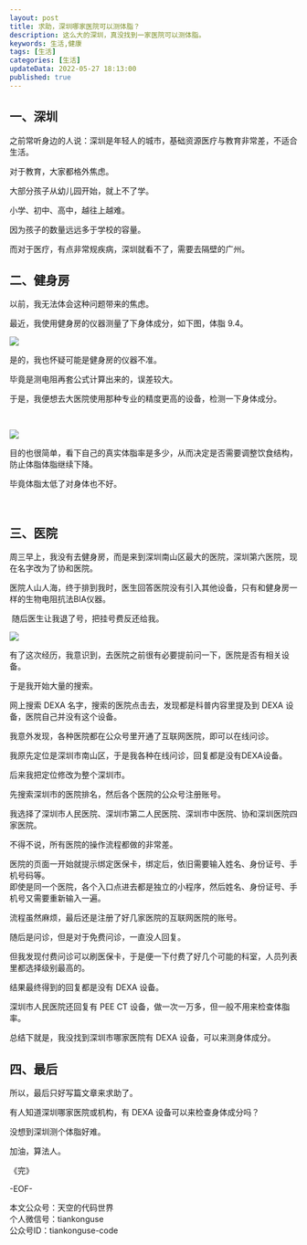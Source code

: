 ```yaml
---   
layout: post  
title: 求助，深圳哪家医院可以测体脂？  
description: 这么大的深圳，真没找到一家医院可以测体脂。  
keywords: 生活,健康  
tags: [生活]    
categories: [生活]  
updateData: 2022-05-27 18:13:00  
published: true  
---  
```



## 一、深圳


之前常听身边的人说：深圳是年轻人的城市，基础资源医疗与教育非常差，不适合生活。  



对于教育，大家都格外焦虑。  


大部分孩子从幼儿园开始，就上不了学。  


小学、初中、高中，越往上越难。  


因为孩子的数量远远多于学校的容量。  


而对于医疗，有点非常规疾病，深圳就看不了，需要去隔壁的广州。  


## 二、健身房


以前，我无法体会这种问题带来的焦虑。  


最近，我使用健身房的仪器测量了下身体成分，如下图，体脂 9.4。  



![](https://res2022.tiankonguse.com/2022/05/27/001.jpg)



是的，我也怀疑可能是健身房的仪器不准。  



毕竟是测电阻再套公式计算出来的，误差较大。  





于是，我便想去大医院使用那种专业的精度更高的设备，检测一下身体成分。  

​

![](https://res2022.tiankonguse.com/2022/05/27/002.jpg)



​目的也很简单，看下自己的真实体脂率是多少，从而决定是否需要调整饮食结构，防止体脂体脂继续下降。  



毕竟体脂太低了对身体也不好。  

​

## 三、​医院



周三早上，我没有去健身房，而是来到深圳南山区最大的医院，深圳第六医院，现在名字改为了协和医院。  



医院人山人海，终于排到我时，医生回答医院没有引入其他设备，只有和健身房一样的生物电阻抗法BIA仪器。  

​
随后医生让我退了号，把挂号费反还给我。  



![](https://res2022.tiankonguse.com/2022/05/27/003.jpg)  



有了这次经历，我意识到，去医院之前很有必要提前问一下，医院是否有相关设备。  


于是我开始大量的搜索。  


网上搜索 DEXA 名字，搜索的医院点击去，发现都是科普内容里提及到 DEXA 设备，医院自己并没有这个设备。  


我意外发现，各种医院都在公众号里开通了互联网医院，即可以在线问诊。  


我原先定位是深圳市南山区，于是我各种在线问诊，回复都是没有DEXA设备。  



后来我把定位修改为整个深圳市。  


先搜索深圳市的医院排名，然后各个医院的公众号注册账号。  


我选择了深圳市人民医院、深圳市第二人民医院、深圳市中医院、协和深圳医院四家医院。  



不得不说，所有医院的操作流程都做的非常差。  


医院的页面一开始就提示绑定医保卡，绑定后，依旧需要输入姓名、身份证号、手机号码等。  
即使是同一个医院，各个入口点进去都是独立的小程序，然后姓名、身份证号、手机号又需要重新输入一遍。  


流程虽然麻烦，最后还是注册了好几家医院的互联网医院的账号。  


随后是问诊，但是对于免费问诊，一直没人回复。  


但我发现付费问诊可以刷医保卡，于是便一下付费了好几个可能的科室，人员列表里都选择级别最高的。  


结果最终得到的回复都是没有 DEXA 设备。  


深圳市人民医院还回复有 PEE CT 设备，做一次一万多，但一般不用来检查体脂率。  



总结下就是，我没找到深圳市哪家医院有 DEXA 设备，可以来测身体成分。  


## 四、最后  


所以，最后只好写篇文章来求助了。  


有人知道深圳哪家医院或机构，有 DEXA 设备可以来检查身体成分吗？  


没想到深圳测个体脂好难。  



加油，算法人。  


《完》  


-EOF-  



本文公众号：天空的代码世界  
个人微信号：tiankonguse  
公众号ID：tiankonguse-code  
  

